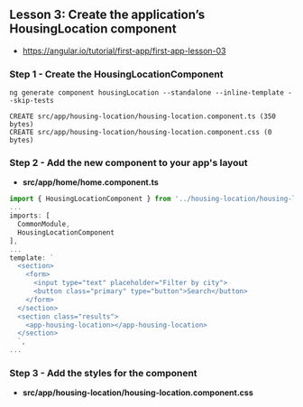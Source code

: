 
## Lesson 3: Create the application’s HousingLocation component
- https://angular.io/tutorial/first-app/first-app-lesson-03


### Step 1 - Create the HousingLocationComponent
```
ng generate component housingLocation --standalone --inline-template --skip-tests

CREATE src/app/housing-location/housing-location.component.ts (350 bytes)
CREATE src/app/housing-location/housing-location.component.css (0 bytes)
```

### Step 2 - Add the new component to your app's layout
- **src/app/home/home.component.ts**
```ts
import { HousingLocationComponent } from '../housing-location/housing-location.component';
...
imports: [
  CommonModule,
  HousingLocationComponent
],
...
template: `
  <section>
    <form>
      <input type="text" placeholder="Filter by city">
      <button class="primary" type="button">Search</button>
    </form>
  </section>
  <section class="results">
    <app-housing-location></app-housing-location>
  </section>
  `,
...
```

### Step 3 - Add the styles for the component
- **src/app/housing-location/housing-location.component.css**
